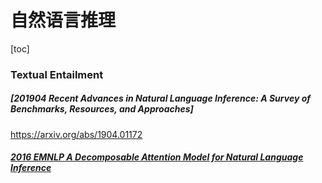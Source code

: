 # 自然语言推理

[toc]

### Textual Entailment
##### [201904 Recent Advances in Natural Language Inference: A Survey of Benchmarks, Resources, and Approaches]
https://arxiv.org/abs/1904.01172

##### [2016 EMNLP A Decomposable Attention Model for Natural Language Inference]()